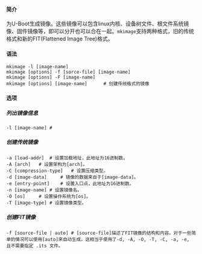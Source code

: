 #### 简介

为U-Boot生成镜像。这些镜像可以包含linux内核、设备树文件、根文件系统镜像、固件镜像等，即可以分开也可以合在一起。`mkimage`支持两种格式，旧的传统格式和新的FIT(Flattened Image Tree)格式。

#### 语法

```
mkimage -l [image-name]
mkimage [options] -f [sorce-file] [image-name]
mkimage [options] -F [image-name]
mkimage [options] [image-name]		# 创建传统格式的镜像
```

#### 选项

##### 列出镜像信息

```
-l [image-name]	# 
```



##### 创建传统镜像

```
-a [load-addr]	# 设置加载地址，此地址为16进制数。
-A [arch]	# 设置架构为[arch]。
-C [compression-type]	# 设置压缩类型。
-d [image-data]		# 镜像的数据来自于[image-data]。
-e [entry-point]	# 设置入口点，此地址为16进制数。
-n [image-name]	# 设置镜像名。
-O [os]		# 设置操作系统为[os]。
-T [image-type]	# 设置镜像类型。
```



##### 创建FIT镜像

```
-f [source-file | auto]	# [source-file]描述了FIT镜像的结构和内容。对于一些简单的情况可以使用[auto]来自动生成，这相当于使用了-d, -A, -O, -T, -C, -a, -e, 且不需要指定 .its 文件。
```

